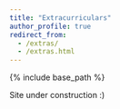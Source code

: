 ```yaml
---
title: "Extracurriculars"
author_profile: true
redirect_from: 
  - /extras/
  - /extras.html
---
```



{% include base_path %}

Site under construction \:)

